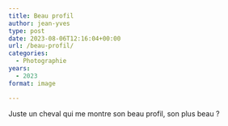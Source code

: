 ```yaml
---
title: Beau profil
author: jean-yves
type: post
date: 2023-08-06T12:16:04+00:00
url: /beau-profil/
categories:
  - Photographie
years:
  - 2023
format: image

---
```

Juste un cheval qui me montre son beau profil, son plus beau ?